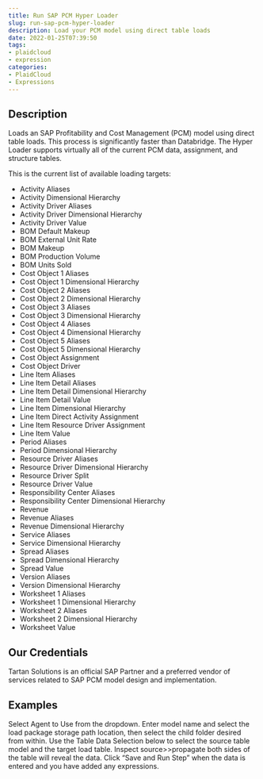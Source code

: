 ```yaml
---
title: Run SAP PCM Hyper Loader
slug: run-sap-pcm-hyper-loader
description: Load your PCM model using direct table loads
date: 2022-01-25T07:39:50
tags:
- plaidcloud
- expression
categories:
- PlaidCloud
- Expressions
---
```



## Description


Loads an SAP Profitability and Cost Management (PCM) model using direct table loads. This process is significantly faster than Databridge. The Hyper Loader supports virtually all of the current PCM data, assignment, and structure tables.


This is the current list of available loading targets:


* Activity Aliases
* Activity Dimensional Hierarchy
* Activity Driver Aliases
* Activity Driver Dimensional Hierarchy
* Activity Driver Value
* BOM Default Makeup
* BOM External Unit Rate
* BOM Makeup
* BOM Production Volume
* BOM Units Sold
* Cost Object 1 Aliases
* Cost Object 1 Dimensional Hierarchy
* Cost Object 2 Aliases
* Cost Object 2 Dimensional Hierarchy
* Cost Object 3 Aliases
* Cost Object 3 Dimensional Hierarchy
* Cost Object 4 Aliases
* Cost Object 4 Dimensional Hierarchy
* Cost Object 5 Aliases
* Cost Object 5 Dimensional Hierarchy
* Cost Object Assignment
* Cost Object Driver
* Line Item Aliases
* Line Item Detail Aliases
* Line Item Detail Dimensional Hierarchy
* Line Item Detail Value
* Line Item Dimensional Hierarchy
* Line Item Direct Activity Assignment
* Line Item Resource Driver Assignment
* Line Item Value
* Period Aliases
* Period Dimensional Hierarchy
* Resource Driver Aliases
* Resource Driver Dimensional Hierarchy
* Resource Driver Split
* Resource Driver Value
* Responsibility Center Aliases
* Responsibility Center Dimensional Hierarchy
* Revenue
* Revenue Aliases
* Revenue Dimensional Hierarchy
* Service Aliases
* Service Dimensional Hierarchy
* Spread Aliases
* Spread Dimensional Hierarchy
* Spread Value
* Version Aliases
* Version Dimensional Hierarchy
* Worksheet 1 Aliases
* Worksheet 1 Dimensional Hierarchy
* Worksheet 2 Aliases
* Worksheet 2 Dimensional Hierarchy
* Worksheet Value

## Our Credentials


Tartan Solutions is an official SAP Partner and a preferred vendor of services related to SAP PCM model design and implementation.








## Examples


Select Agent to Use from the dropdown. Enter model name and select the load package storage path location, then select the child folder desired from within. Use the Table Data Selection below to select the source table model and the target load table. Inspect source>>propagate both sides of the table will reveal the data. Click “Save and Run Step” when the data is entered and you have added any expressions.

